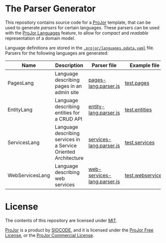 # The Parser Generator

This repository contains source code for a [ProJor](https://projor.io) template, that can be used to generate _parsers_ for certain languages. These parsers can be used with the [ProJor Languages](https://docs.projor.io/overview/languages.html) feature, to allow for _compact_ and _readable_ representation of a domain model.

Language definitions are stored in the [`.projor/languages.pdata.yaml`](.projor/languages.pdata.yaml) file. Parsers for the following languages are generated:

| Name | Description | Parser file | Example file |
| --- | --- | --- | --- |
| PagesLang | Language describing pages in an admin site | [pages-lang.parser.js](src/pages-lang.parser.js) | [test.pages](examples/test.pages) |
| EntityLang | Language describing entities for a CRUD API | [entity-lang.parser.js](src/entity-lang.parser.js) | [test.entities](examples/test.entities) |
| ServicesLang | Language describing services in a Service Oriented Architecture | [services-lang.parser.js](src/services-lang.parser.js) | [test.services](examples/test.services) |
| WebServicesLang | Language describing web services | [web-services-lang.parser.js](src/web-services-lang.parser.js) | [test.webservices](examples/test.webservices) |

# License

The contents of this repository are licensed under [MIT](./LICENSE.md).

[ProJor](https://projor.io) is a product by [SIOCODE](https://siocode.hu), and it is licensed under the [ProJor Free License](https://license.projor.io), or the [ProJor Commercial License](https://license.projor.io).